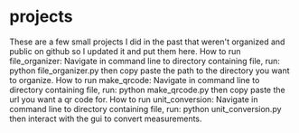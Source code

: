 # projects
These are a few small projects I did in the past that weren't organized and public on github so I updated it and put them here. 
How to run file_organizer:
Navigate in command line to directory containing file, run: python file_organizer.py then copy paste the path to the directory you want to organize.
How to run make_qrcode:
Navigate in command line to directory containing file, run: python make_qrcode.py then copy paste the url you want a qr code for.
How to run unit_conversion:
Navigate in command line to directory containing file, run: python unit_conversion.py then interact with the gui to convert measurements.

